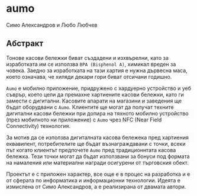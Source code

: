 # aumo

Симо Александров и Любо Любчев

## Абстракт

Тонове касови бележки биват създадени и изхвърелни, като за изработката им се използва `BPA (Bisphenol A)`, химикал вреден за човека. Заедно за изработката на тази хартия е нужна дървесна маса, което означава, че хиляди декари гори биват отсичани годишно.

`Aumo` е мобилно приложение, придружено с хардуерно устройство и уеб съврър, което цели да премахне хартиените касови бележки, като ги замести с дигитални. Касовите апарати на магазини и заведения ще бъдат оборудвани с `Aumo`. Клиентите ще могат да получат техните дигитални касови бележки при допира на тяхното мобилно устройство (през мобилното ни приложение) с `Aumo` чрез NFC (Near Field Connectivity) технология.

За мотив да се използва дигиталната касова бележека пред хартиения еквавилент, потребителите ще бъдат възнаграждавани с точки, всеки път когато клиентът предпочете `Aumo` пред традиционнтата касова бележка. Тези точки могат да бъдат използвани за бонуси под формата на намаления или материални награди осигурени от търговския обект.

Проектът е с приложен характер, все още е в процес на разработка и е от сферата по информатика и информационни технологии. Идеята е измислена от Симо Александров, а е реализирана от двамата автори.
